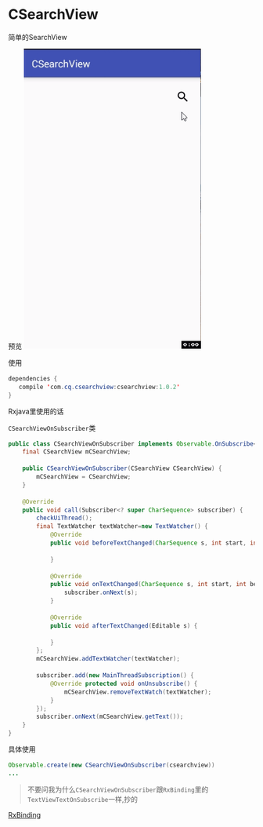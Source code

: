 # CSearchView
简单的SearchView

预览
![MSearchView](https://github.com/CSnowStack/CSearchView/blob/master/imgs/csearchview.gif)

使用
```java
dependencies {
   compile 'com.cq.csearchview:csearchview:1.0.2'
}
```

Rxjava里使用的话

`CSearchViewOnSubscriber`类
```java
public class CSearchViewOnSubscriber implements Observable.OnSubscribe<CharSequence> {
    final CSearchView mCSearchView;

    public CSearchViewOnSubscriber(CSearchView CSearchView) {
        mCSearchView = CSearchView;
    }

    @Override
    public void call(Subscriber<? super CharSequence> subscriber) {
        checkUiThread();
        final TextWatcher textWatcher=new TextWatcher() {
            @Override
            public void beforeTextChanged(CharSequence s, int start, int count, int after) {

            }

            @Override
            public void onTextChanged(CharSequence s, int start, int before, int count) {
                subscriber.onNext(s);
            }

            @Override
            public void afterTextChanged(Editable s) {

            }
        };
        mCSearchView.addTextWatcher(textWatcher);

        subscriber.add(new MainThreadSubscription() {
            @Override protected void onUnsubscribe() {
                mCSearchView.removeTextWatch(textWatcher);
            }
        });
        subscriber.onNext(mCSearchView.getText());
    }
}

```
具体使用
```java
Observable.create(new CSearchViewOnSubscriber(csearchview))
...
```
>不要问我为什么`CSearchViewOnSubscriber`跟`RxBinding`里的`TextViewTextOnSubscribe`一样,抄的

[RxBinding](https://github.com/JakeWharton/RxBinding)

